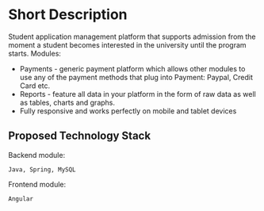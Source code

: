 # Short Description
Student application management platform that supports admission from the moment a student becomes interested in the university until the program starts. Modules:
* Payments - generic payment platform which allows other modules to use any of the payment methods that plug into Payment: Paypal, Credit Card etc.
* Reports - feature all data in your platform in the form of raw data as well as tables, charts and graphs.
* Fully responsive and works perfectly on mobile and tablet devices


## Proposed Technology Stack
Backend module:

    Java, Spring, MySQL

Frontend module:

    Angular